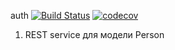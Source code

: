auth
[![Build Status](https://app.travis-ci.com/Jazzik42/auth.svg?branch=main)](https://app.travis-ci.com/Jazzik42/auth)
[![codecov](https://codecov.io/gh/Jazzik42/auth/branch/master/graph/badge.svg?token=FF9RCSC9DQ)](https://codecov.io/gh/Jazzik42/auth)
1.  REST service для модели Person